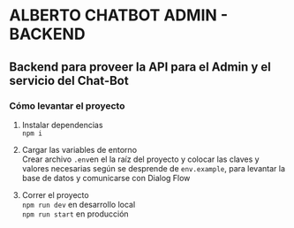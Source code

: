 # ALBERTO CHATBOT ADMIN - BACKEND

## Backend para proveer la API para el Admin y el servicio del Chat-Bot

### Cómo levantar el proyecto

1. Instalar dependencias  
   `npm i`

2. Cargar las variables de entorno  
   Crear archivo `.env`en el la raíz del proyecto y colocar las claves y valores necesarias según se desprende de `env.example`, para levantar la base de datos y comunicarse con Dialog Flow

3. Correr el proyecto  
   `npm run dev` en desarrollo local  
   `npm run start` en producción
